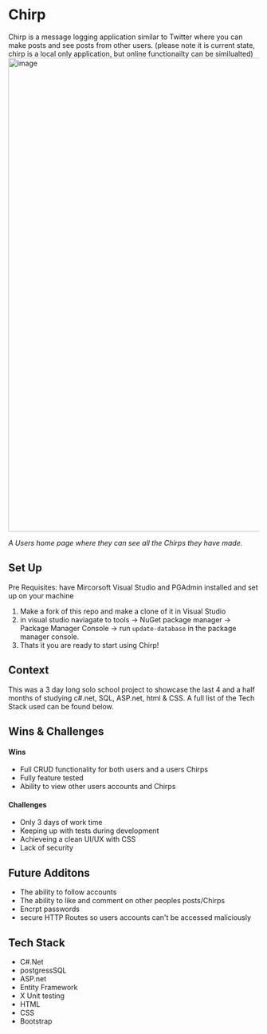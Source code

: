# Chirp
Chirp is a message logging application similar to Twitter where you can make posts and see posts from other users. (please note it is current state, chirp is a local only application, but online functionailty can be similualted)
<img width="950" alt="image" src="https://github.com/Eli-J-Paris/MvcMessageLogger/assets/130601227/9a123859-b7b4-4755-8c65-a02af657408e">

*A Users home page where they can see all the Chirps they have made.*
## Set Up
Pre Requisites: have Mircorsoft Visual Studio and PGAdmin installed and set up on your machine
1. Make a fork of this repo and make a clone of it in Visual Studio
2. in visual studio naviagate to tools -> NuGet package manager -> Package Manager Console -> run `update-database` in the package manager console.
3. Thats it you are ready to start using Chirp!

## Context
This was a 3 day long solo school project to showcase the last 4 and a half months of studying c#.net, SQL, ASP.net, html & CSS. A full list of the Tech Stack used can be found below.

## Wins & Challenges
#### Wins
- Full CRUD functionality for both users and a users Chirps
- Fully feature tested
- Ability to view other users accounts and Chirps
#### Challenges
- Only 3 days of work time
- Keeping up with tests during development
- Achieveing a clean UI/UX with CSS
- Lack of security
  
## Future Additons
- The ability to follow accounts
- The ability to like and comment on other peoples posts/Chirps
- Encrpt passwords
- secure HTTP Routes so users accounts can't be accessed maliciously

## Tech Stack
- C#.Net
- postgressSQL
- ASP.net
- Entity Framework
- X Unit testing
- HTML
- CSS
- Bootstrap
